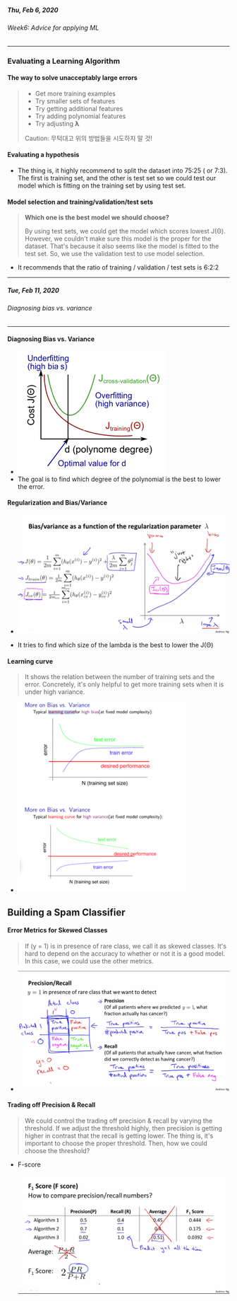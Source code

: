 ##### Thu, Feb 6, 2020

###### Week6: Advice for applying ML

---



### Evaluating a Learning Algorithm



#### The way to solve unacceptably large errors

>- Get more training examples
>- Try smaller sets of features
>- Try getting additional features
>- Try adding polynomial features
>- Try adjusting **λ**
>
>Caution: 무턱대고 위의 방법들을 시도하지 말 것!



#### Evaluating a hypothesis

- The thing is, it highly recommend to split the dataset into 75:25 ( or 7:3). The first is training set, and the other is test set so we could test our model which is fitting on the training set by using test set.



#### Model selection and training/validation/test sets

> **Which one is the best model we should choose?**
>
> By using test sets, we could get the model which scores lowest J(Θ). However, we couldn't make sure this model is the proper for the dataset. That's because it also seems like the model is fitted to the test set. So, we use the validation test to use model selection.



- It recommends that the ratio of training / validation / test sets is 6:2:2











---

##### Tue, Feb 11, 2020

###### Diagnosing bias vs. variance

---









#### Diagnosing Bias vs. Variance



- ![Diagnosing bias vs. Variance](https://github.com/swoos91/TIL/blob/master/Coursera_Andrew/reference/diagnosing_bias&Var.png?raw=true)
- The goal is to find which degree of the polynomial is the best to lower the error.



#### Regularization and Bias/Variance



- ![Diagnosing lambda](https://github.com/swoos91/TIL/blob/master/Coursera_Andrew/reference/diagnosing_lambda.png?raw=true)

- It tries to find which size of the lambda is the best to lower the J(Θ)



#### Learning curve

> It shows the relation between the number of training sets and the error. Concretely, it's only helpful to get more training sets when it is under high variance.



- ![learning curve](https://github.com/swoos91/TIL/blob/master/Coursera_Andrew/reference/learning_curve.png?raw=true)



#### 





## Building a Spam Classifier





#### Error Metrics for Skewed Classes

> If (y = 1) is in presence of rare class, we call it as skewed classes. It's hard to depend on the accuracy to whether or not it is a good model. In this case, we could use the other metrics.



- ![precision vs. recall](https://github.com/swoos91/TIL/blob/master/Coursera_Andrew/reference/precision_recall.png?raw=true)



#### Trading off Precision & Recall

> We could control the trading off precision & recall by varying the threshold. If we adjust the threshold highly, then precision is getting higher in contrast that the recall is getting lower. The thing is, it's important to choose the proper threshold. Then, how we could choose the threshold?



- F-score

  ![F-score](https://github.com/swoos91/TIL/blob/master/Coursera_Andrew/reference/F_score.png?raw=true)